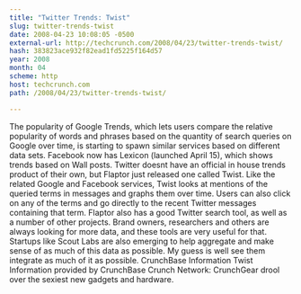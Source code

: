 ```yaml
---
title: "Twitter Trends: Twist"
slug: twitter-trends-twist
date: 2008-04-23 10:08:05 -0500
external-url: http://techcrunch.com/2008/04/23/twitter-trends-twist/
hash: 383823ace932f82ead1fd5225f164d57
year: 2008
month: 04
scheme: http
host: techcrunch.com
path: /2008/04/23/twitter-trends-twist/

---
```


The popularity of Google Trends, which lets users compare the relative popularity of words and phrases based on the quantity of search queries on Google over time, is starting to spawn similar services based on different data sets. Facebook now has Lexicon (launched April 15), which shows trends based on Wall posts.  Twitter doesnt have an official in house trends product of their own, but Flaptor just released one called Twist. Like the related Google and Facebook services, Twist looks at mentions of the queried terms in messages and graphs them over time. Users can also click on any of the terms and go directly to the recent Twitter messages containing that term.  Flaptor also has a good Twitter search tool, as well as a number of other projects.  Brand owners, researchers and others are always looking for more data, and these tools are very useful for that. Startups like Scout Labs are also emerging to help aggregate and make sense of as much of this data as possible. My guess is well see them integrate as much of it as possible.      CrunchBase Information   Twist  Information provided by CrunchBase   Crunch Network:  CrunchGear drool over the sexiest new gadgets and hardware.
